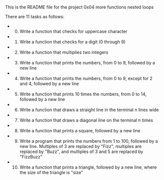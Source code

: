 This is the README file for the project 0x04 more functions nested loops

There are 11 tasks as follows:

-	0. Write a function that checks for uppercase character
-	1. Write a function that checks for a digit (0 through 9)
-	2. Write a function that multiplies two integers
-	3. Write a function that prints the numbers, from 0 to 9, followed by a new line
-	4. Write a function that prints the numbers, from 0 to 9, except for 2 and 4, followed by a new line
-	5. Write a function that prints 10 times the numbers, from 0 to 14, followed by a new line
-	6. Write a function that draws a straight line in the terminal n lines wide
-	7. Write a function that draws a diagonal line on the terminal n times
-	8. Write a function that prints a square, followed by a new line
-	9. Write a program that prints the numbers from 1 to 100, followed by a new line. Multiples of 3 are replaced by "Fizz", multiples are replaced by "Buzz", and multiples of 3 and 5 are replaced by "FizzBuzz"
-	10. Write a function that prints a triangle, followed by a new line, where the size of the triangle is "size"

